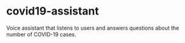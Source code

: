 # covid19-assistant
Voice assistant that listens to users and answers questions about the number of COVID-19 cases.
